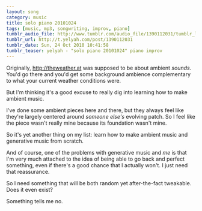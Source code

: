 ```yaml
---
layout: song
category: music
title: solo piano 20101024
tags: [music, mp3, songwriting, improv, piano]
tumblr_audio_file: http://www.tumblr.com/audio_file/1390112031/tumblr_laswxyPhru1qzo4ep
tumblr_url: http://t.yelyah.com/post/1390112031
tumblr_date: Sun, 24 Oct 2010 10:41:58
tumblr_teaser: yelyah - "solo piano 20101024" piano improv
---
```

Originally, http://theweather.at was supposed to be about ambient *sounds*. You'd go there and you'd get some background ambience complementary to what your current weather conditions were.

But I'm thinking it's a good excuse to really dig into learning how to make ambient music.

I've done some ambient pieces here and there, but they always feel like they're largely centered around *someone else's* evolving patch. So I feel like the piece wasn't really mine because its foundation wasn't mine.

So it's yet another thing on my list: learn how to make ambient music and generative music from scratch.

And of course, one of the problems with generative music and *me* is that I'm very much attached to the idea of being able to go back and perfect something, even if there's a good chance that I actually won't. I just need that reassurance.

So I need something that will be both random yet after-the-fact tweakable. Does it even exist?

Something tells me no.
